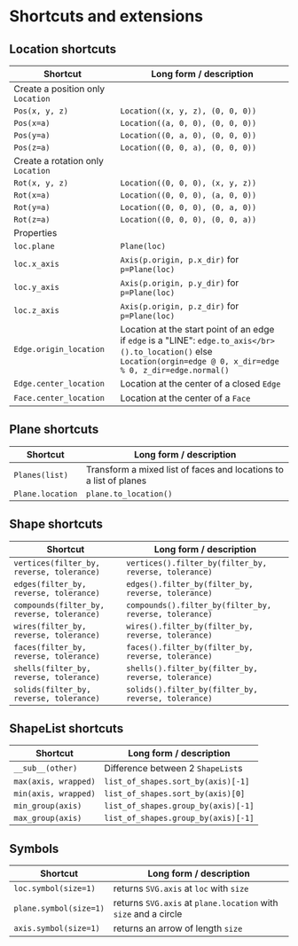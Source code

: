 # Shortcuts and extensions

## Location shortcuts

| Shortcut                          | Long form / description                                                                                                                                                   |
| --------------------------------- | ------------------------------------------------------------------------------------------------------------------------------------------------------------------------- |
| Create a position only `Location` |                                                                                                                                                                           |
| `Pos(x, y, z)`                    | `Location((x, y, z), (0, 0, 0))`                                                                                                                                          |
| `Pos(x=a)`                        | `Location((a, 0, 0), (0, 0, 0))`                                                                                                                                          |
| `Pos(y=a)`                        | `Location((0, a, 0), (0, 0, 0))`                                                                                                                                          |
| `Pos(z=a)`                        | `Location((0, 0, a), (0, 0, 0))`                                                                                                                                          |
| Create a rotation only `Location` |                                                                                                                                                                           |
| `Rot(x, y, z)`                    | `Location((0, 0, 0), (x, y, z))`                                                                                                                                          |
| `Rot(x=a)`                        | `Location((0, 0, 0), (a, 0, 0))`                                                                                                                                          |
| `Rot(y=a)`                        | `Location((0, 0, 0), (0, a, 0))`                                                                                                                                          |
| `Rot(z=a)`                        | `Location((0, 0, 0), (0, 0, a))`                                                                                                                                          |
| Properties                        |                                                                                                                                                                           |
| `loc.plane`                       | `Plane(loc)`                                                                                                                                                              |
| `loc.x_axis`                      | `Axis(p.origin, p.x_dir)` for `p=Plane(loc)`                                                                                                                              |
| `loc.y_axis`                      | `Axis(p.origin, p.y_dir)` for `p=Plane(loc)`                                                                                                                              |
| `loc.z_axis`                      | `Axis(p.origin, p.z_dir)` for `p=Plane(loc)`                                                                                                                              |
| `Edge.origin_location`            | Location at the start point of an edge</br>if `edge` is a "LINE": `edge.to_axis</br>().to_location()` else `Location(orgin=edge @ 0, x_dir=edge % 0, z_dir=edge.normal()` |
| `Edge.center_location`            | Location at the center of a closed `Edge`                                                                                                                                 |
| `Face.center_location`            | Location at the center of a `Face`                                                                                                                                        |

## Plane shortcuts

| Shortcut         | Long form / description                                           |
| ---------------- | ----------------------------------------------------------------- |
| `Planes(list)`   | Transform a mixed list of faces and locations to a list of planes |
| `Plane.location` | `plane.to_location()`                                             |

## Shape shortcuts

| Shortcut                                   | Long form / description                                |
| ------------------------------------------ | ------------------------------------------------------ |
| `vertices(filter_by, reverse, tolerance)`  | `vertices().filter_by(filter_by, reverse, tolerance)`  |
| `edges(filter_by, reverse, tolerance)`     | `edges().filter_by(filter_by, reverse, tolerance)`     |
| `compounds(filter_by, reverse, tolerance)` | `compounds().filter_by(filter_by, reverse, tolerance)` |
| `wires(filter_by, reverse, tolerance)`     | `wires().filter_by(filter_by, reverse, tolerance)`     |
| `faces(filter_by, reverse, tolerance)`     | `faces().filter_by(filter_by, reverse, tolerance)`     |
| `shells(filter_by, reverse, tolerance)`    | `shells().filter_by(filter_by, reverse, tolerance)`    |
| `solids(filter_by, reverse, tolerance)`    | `solids().filter_by(filter_by, reverse, tolerance)`    |

## ShapeList shortcuts

| Shortcut             | Long form / description             |
| -------------------- | ----------------------------------- |
| `__sub__(other)`     | Difference between 2 `ShapeList`s   |
| `max(axis, wrapped)` | `list_of_shapes.sort_by(axis)[-1]`  |
| `min(axis, wrapped)` | `list_of_shapes.sort_by(axis)[0]`   |
| `min_group(axis)`    | `list_of_shapes.group_by(axis)[-1]` |
| `max_group(axis)`    | `list_of_shapes.group_by(axis)[-1]` |

## Symbols

| Shortcut               | Long form / description                                         |
| ---------------------- | --------------------------------------------------------------- |
| `loc.symbol(size=1)`   | returns `SVG.axis` at `loc` with `size`                         |
| `plane.symbol(size=1)` | returns `SVG.axis` at `plane.location` with `size` and a circle |
| `axis.symbol(size=1)`  | returns an arrow of length `size`                               |
